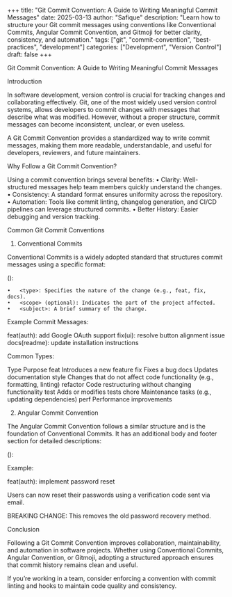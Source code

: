 +++
title: "Git Commit Convention: A Guide to Writing Meaningful Commit Messages"
date: 2025-03-13
author: "Safique"
description: "Learn how to structure your Git commit messages using conventions like Conventional Commits, Angular Commit Convention, and Gitmoji for better clarity, consistency, and automation."
tags: ["git", "commit-convention", "best-practices", "development"]
categories: ["Development", "Version Control"]
draft: false
+++


Git Commit Convention: A Guide to Writing Meaningful Commit Messages

Introduction

In software development, version control is crucial for tracking changes and collaborating effectively. Git, one of the most widely used version control systems, allows developers to commit changes with messages that describe what was modified. However, without a proper structure, commit messages can become inconsistent, unclear, or even useless.

A Git Commit Convention provides a standardized way to write commit messages, making them more readable, understandable, and useful for developers, reviewers, and future maintainers.

Why Follow a Git Commit Convention?

Using a commit convention brings several benefits:
	•	Clarity: Well-structured messages help team members quickly understand the changes.
	•	Consistency: A standard format ensures uniformity across the repository.
	•	Automation: Tools like commit linting, changelog generation, and CI/CD pipelines can leverage structured commits.
	•	Better History: Easier debugging and version tracking.

Common Git Commit Conventions

1. Conventional Commits

Conventional Commits is a widely adopted standard that structures commit messages using a specific format:

<type>(<scope>): <subject>

	•	<type>: Specifies the nature of the change (e.g., feat, fix, docs).
	•	<scope> (optional): Indicates the part of the project affected.
	•	<subject>: A brief summary of the change.

Example Commit Messages:

feat(auth): add Google OAuth support
fix(ui): resolve button alignment issue
docs(readme): update installation instructions

Common Types:

Type	Purpose
feat	Introduces a new feature
fix	Fixes a bug
docs	Updates documentation
style	Changes that do not affect code functionality (e.g., formatting, linting)
refactor	Code restructuring without changing functionality
test	Adds or modifies tests
chore	Maintenance tasks (e.g., updating dependencies)
perf	Performance improvements

2. Angular Commit Convention

The Angular Commit Convention follows a similar structure and is the foundation of Conventional Commits. It has an additional body and footer section for detailed descriptions:

<type>(<scope>): <subject>

<body>

<footer>

Example:

feat(auth): implement password reset

Users can now reset their passwords using a verification code sent via email.

BREAKING CHANGE: This removes the old password recovery method.

Conclusion

Following a Git Commit Convention improves collaboration, maintainability, and automation in software projects. Whether using Conventional Commits, Angular Convention, or Gitmoji, adopting a structured approach ensures that commit history remains clean and useful.

If you’re working in a team, consider enforcing a convention with commit linting and hooks to maintain code quality and consistency.
